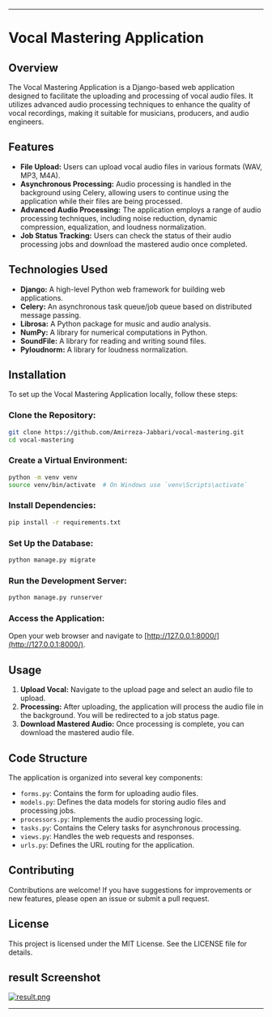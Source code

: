 
---

# Vocal Mastering Application

## Overview
The Vocal Mastering Application is a Django-based web application designed to facilitate the uploading and processing of vocal audio files. It utilizes advanced audio processing techniques to enhance the quality of vocal recordings, making it suitable for musicians, producers, and audio engineers.

## Features
- **File Upload:** Users can upload vocal audio files in various formats (WAV, MP3, M4A).
- **Asynchronous Processing:** Audio processing is handled in the background using Celery, allowing users to continue using the application while their files are being processed.
- **Advanced Audio Processing:** The application employs a range of audio processing techniques, including noise reduction, dynamic compression, equalization, and loudness normalization.
- **Job Status Tracking:** Users can check the status of their audio processing jobs and download the mastered audio once completed.

## Technologies Used
- **Django:** A high-level Python web framework for building web applications.
- **Celery:** An asynchronous task queue/job queue based on distributed message passing.
- **Librosa:** A Python package for music and audio analysis.
- **NumPy:** A library for numerical computations in Python.
- **SoundFile:** A library for reading and writing sound files.
- **Pyloudnorm:** A library for loudness normalization.

## Installation
To set up the Vocal Mastering Application locally, follow these steps:

### Clone the Repository:
```bash
git clone https://github.com/Amirreza-Jabbari/vocal-mastering.git
cd vocal-mastering
```

### Create a Virtual Environment:
```bash
python -m venv venv
source venv/bin/activate  # On Windows use `venv\Scripts\activate`
```

### Install Dependencies:
```bash
pip install -r requirements.txt
```

### Set Up the Database:
```bash
python manage.py migrate
```

### Run the Development Server:
```bash
python manage.py runserver
```

### Access the Application:
Open your web browser and navigate to [http://127.0.0.1:8000/](http://127.0.0.1:8000/).

## Usage
1. **Upload Vocal:** Navigate to the upload page and select an audio file to upload.
2. **Processing:** After uploading, the application will process the audio file in the background. You will be redirected to a job status page.
3. **Download Mastered Audio:** Once processing is complete, you can download the mastered audio file.

## Code Structure
The application is organized into several key components:
- `forms.py`: Contains the form for uploading audio files.
- `models.py`: Defines the data models for storing audio files and processing jobs.
- `processors.py`: Implements the audio processing logic.
- `tasks.py`: Contains the Celery tasks for asynchronous processing.
- `views.py`: Handles the web requests and responses.
- `urls.py`: Defines the URL routing for the application.

## Contributing
Contributions are welcome! If you have suggestions for improvements or new features, please open an issue or submit a pull request.

## License
This project is licensed under the MIT License. See the LICENSE file for details.

## result Screenshot
[![result.png](https://i.postimg.cc/3NDJPFcs/result.png)](https://postimg.cc/sGsrW7ym)

---
